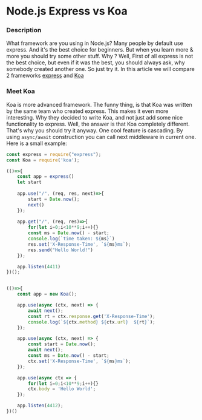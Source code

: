 # Node.js Express vs Koa

### Description

What framework are you using in Node.js? Many people by default use express. And it's the best choice for beginners. But when you learn
more & more you should try some other stuff. Why ? Well, First of all express is not the best choice, but even if it was the best, you should
always ask, why somebody created another one. So just try it. In this article we will compare 2 frameworks 
[express](https://github.com/expressjs/express) and [Koa](https://github.com/koajs/koa)


### Meet Koa

Koa is more advanced framework. The funny thing, is that Koa was written by the same team who created express.
This makes it even more interesting. Why they decided to write Koa, and not just add some nice functionality to express. Well, the answer is
that Koa completely different. That's why you should try it anyway. One cool feature is cascading. By using `async/await` construction
you can call next middleware in current one. Here is a small example:

```typescript
const express = require("express");
const Koa = require('koa');

(()=>{
    const app = express()
    let start
    
    app.use("/", (req, res, next)=>{
        start = Date.now();
        next()
    });
    
    app.get("/", (req, res)=>{
        for(let i=0;i<10**9;i++){}
        const ms = Date.now() - start;
        console.log(`time taken: ${ms}`)
        res.set('X-Response-Time', `${ms}ms`);
        res.send("Hello World!")
    });

    app.listen(4411)
})();


(()=>{
    const app = new Koa();

    app.use(async (ctx, next) => {
        await next();
        const rt = ctx.response.get('X-Response-Time');
        console.log(`${ctx.method} ${ctx.url}  ${rt}`);
    });

    app.use(async (ctx, next) => {
        const start = Date.now();
        await next();
        const ms = Date.now() - start;
        ctx.set('X-Response-Time', `${ms}ms`);
    });

    app.use(async ctx => {
        for(let i=0;i<10**9;i++){}
        ctx.body = 'Hello World';
    });

    app.listen(4412);
})()
```